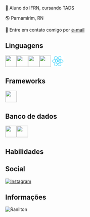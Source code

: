 

:beginner: Aluno do IFRN, cursando TADS

:earth_americas: Parnamirim, RN

:e-mail: Entre em contato comigo por [e-mail](mailto:ranilton0706@gmail.com)

## Linguagens

<img src="https://cdn.jsdelivr.net/gh/devicons/devicon@latest/icons/html5/html5-original.svg" width=36 height=36 /><img src="https://cdn.jsdelivr.net/gh/devicons/devicon@latest/icons/css3/css3-original.svg" width=36 height=36 /><img src="https://cdn.jsdelivr.net/gh/devicons/devicon@latest/icons/python/python-original.svg" width=36 height=36 /><img src="https://cdn.jsdelivr.net/gh/devicons/devicon@latest/icons/javascript/javascript-original.svg" width=36 height=36 /> <img src="https://raw.githubusercontent.com/devicons/devicon/master/icons/react/react-original.svg" widht= "36" height= "36" alt="React"/>

## Frameworks

<img src="https://cdn.jsdelivr.net/gh/devicons/devicon@latest/icons/bootstrap/bootstrap-original.svg" width=36 height=36 />

## Banco de dados

<img src="https://cdn.jsdelivr.net/gh/devicons/devicon@latest/icons/mysql/mysql-original.svg" width=36 height=36 /><img src="https://cdn.jsdelivr.net/gh/devicons/devicon@latest/icons/postgresql/postgresql-original.svg" width=36 height=36 />

## Habilidades

## Social

<a href="http://www.instagram.com/ranilton_c" target="_blank">
  <img src="https://raw.githubusercontent.com/danielcranney/readme-generator/main/public/icons/socials/instagram.svg" width="36" height="36" alt="Instagram">
</a> 

## Informações
<p> 
  <img src="https://komarev.com/ghpvc/?username=ranixx1&label=Profile%20views&color=0e75b6&style=flat" alt="Ranilton" />
</p>



<html lang="pt-br">
<head>
    <meta charset="UTF-8">
    <meta name="viewport" content="width=device-width, initial-scale=1.0">
</body>
</html>
